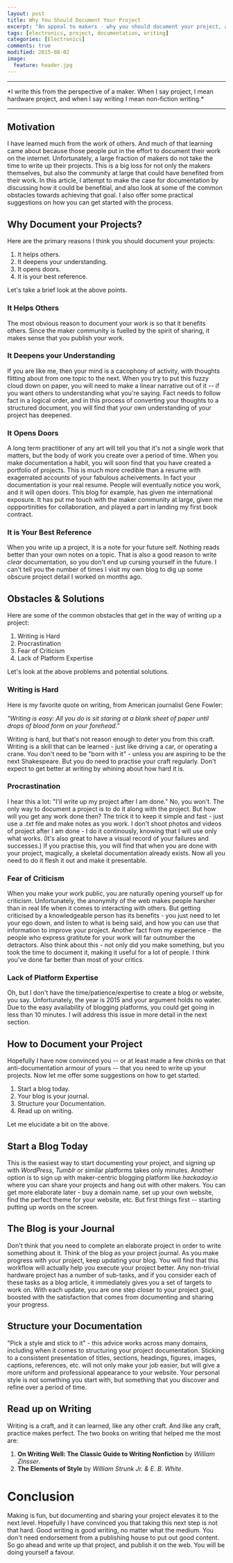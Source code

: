 ```yaml
---
layout: post
title: Why You Should Document Your Project
excerpt: "An appeal to makers - why you should document your project, and how you can do it."
tags: [electronics, project, documentation, writing]
categories: [Electronics]
comments: true
modified: 2015-08-02
image:
  feature: header.jpg
---
```


<hr />
*I write this from the perspective of a maker. When I say project, I mean hardware project, and when I say writing I mean non-fiction writing.*
<hr />

## Motivation

I have learned much from the work of others. And much of that learning
came about because those people put in the effort to document their work on the
internet. Unfortunately, a large fraction of makers do not take the
time to write up their projects. This is a big loss for not only the
makers themselves, but also the community at large that could have
benefited from their work. In this article, I attempt to make the case
for documentation by discussing how it could be benefitial, and also
look at some of the common obstacles towards achieving that goal. I
also offer some practical suggestions on how you can get started with
the process.

## Why Document your Projects?

Here are the primary reasons I think you should document your projects:

1. It helps others.
2. It deepens your understanding.
3. It opens doors.
4. It is your best reference.

Let's take a brief look at the above points.

### It Helps Others

The most obvious reason to document your work is so that it benefits
others. Since the maker community is fuelled by the spirit of sharing,
it makes sense that you publish your work.

### It Deepens your Understanding

If you are like me, then your mind is a cacophony of activity, with
thoughts flitting about from one topic to the next. When you try to
put this fuzzy cloud down on paper, you will need to make a linear
narrative out of it -- if you want others to understanding what you're
saying.  Fact needs to follow fact in a logical order, and in this
process of converting your thoughts to a structured document, you will
find that your own understanding of your project has deepened.

### It Opens Doors

A long term practitioner of any art will tell you that it's not a
single work that matters, but the body of work you create over a
period of time. When you make documentation a habit, you will soon
find that you have created a portfolio of projects. This is much more
credible than a resume with exagerrated accounts of your fabulous
acheivements. In fact your documentation *is* your real resume. People will
eventually notice you work, and it will open doors. This blog for
example, has given me international exposure. It has put me touch with
the maker community at large, given me oppportinities for
collaboration, and played a part in landing my first book contract.

### It is Your Best Reference

When you write up a project, it is a note for your future self.
Nothing reads better than your own notes on a topic. That is also a
good reason to write *clear* documentation, so you don't end up
cursing yourself in the future. I can't tell you the number of times I
visit my own blog to dig up some obscure project detail I worked
on months ago.

## Obstacles & Solutions

Here are some of the common obstacles that get in the way of writing
up a project:

1. Writing is Hard
2. Procrastination
3. Fear of Criticism
4. Lack of Platform Expertise

Let's look at the above problems and potential solutions.

### Writing is Hard

Here is my favorite quote on writing, from American journalist Gene Fowler:

*"Writing is easy: All you do is sit staring at a blank sheet of paper until drops of blood form on your forehead."*

Writing is hard, but that's not reason enough to deter you from this
craft. Writing is a skill that can be learned - just like driving a
car, or operating a crane. You don't need to be "born with it" -
unless you are aspiring to be the next Shakespeare. But you do need to
practise your craft regularly. Don't expect to get better at writing
by whining about how hard it is.

### Procrastination

I hear this a lot: "I'll write up my project after I am done." No, you
won't. The only way to document a project is to do it along with the
project. But how will you get any work done then? The trick it to keep
it simple and fast - just use a *.txt* file and make notes as you
work. I don't shoot photos and videos of project after I am done - I
do it continously, knowing that I will use only what works. (It's also
great to have a visual record of your failures and successes.) If you
practise this, you will find that when you are done with your project,
magically, a skeletal documentation already exists. Now all you need to
do it flesh it out and make it presentable.

### Fear of Criticism

When you make your work public, you are naturally opening yourself up
for criticism. Unfortunately, the anonymity of the web makes people
harsher than in real life when it comes to interacting with others. 
But getting criticised by a knowledgeable person has its
benefits - you just need to let your ego down, and listen to what is
being said, and how you can use that information to improve your
project. Another fact from my experience - the people who express
gratitute for your work will far outnumber the detractors. Also think
about this - not only did you make something, but you took the time to
document it, making it useful for a lot of people. I think you've done
far better than most of your critics.

### Lack of Platform Expertise

Oh, but I don't have the time/patience/expertise to create a blog or
website, you say. Unfortunately, the year is 2015 and your argument
holds no water. Due to the easy availability of blogging platforms,
you could get going in less than 10 minutes. I will address this issue 
in more detail in the next section.

## How to Document your Project 

Hopefully I have now convinced you -- or at least made a few chinks on
that anti-documentation armour of yours -- that you need to write up your
projects. Now let me offer some suggestions on how to get started.

1. Start a blog today.
2. Your blog is your journal.
3. Structure your Documentation.
4. Read up on writing.

Let me elucidate a bit on the above.

## Start a Blog Today

This is the easiest way to start documenting your project, and signing
up with *WordPress*, *Tumblr* or similar platforms takes only
minutes. Another option is to sign up with maker-centric blogging
platform like *hackaday.io* where you can share your projects and hang
out with other makers. You can get more elaborate later - buy a domain
name, set up your own website, find the perfect theme for your
website, etc. But first things first -- starting putting up words on
the screen.

## The Blog is your Journal

Don't think that you need to complete an elaborate project in order to
write something about it. Think of the blog as your project
journal. As you make progress with your project, keep updating your
blog. You will find that this workflow will actually help you
execute your project better. Any non-trivial hardware project has a
number of sub-tasks, and if you consider each of these tasks as a 
blog article, it immediately gives you a set of targets to work
on. With each update, you are one step closer to your project goal,
boosted with the satisfaction that comes from documenting and sharing
your progress.

## Structure your Documentation

"Pick a style and stick to it" - this advice works across many
domains, including when it comes to structuring your project
documentation. Sticking to a consistent presentation of titles,
sections, headings, figures, images, captions, references, etc. will
not only make your job easier, but will give a more uniform and
professional appearance to your website. Your personal style is not
something you start with, but something that you discover and refine 
over a period of time.

## Read up on Writing

Writing is a craft, and it can learned, like any other craft. And like
any craft, practice makes perfect. The two books on writing that
helped me the most are:

1. **On Writing Well: The Classic Guide to Writing Nonfiction** by *William Zinsser*.
2. **The Elements of Style** by *William Strunk Jr. & E. B. White*.

# Conclusion

Making is fun, but documenting and sharing your project elevates it 
to the next level. Hopefully I have convinced you that taking
this next step is not that hard. Good writing is good writing, no
matter what the medium. You don't need endorsement from a publishing
house to put out good content. So go ahead and write up that project,
and publish it on the web.  You will be doing yourself a favour.
